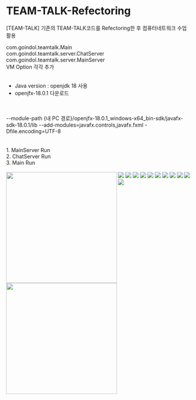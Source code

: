# TEAM-TALK-Refectoring
[TEAM-TALK] 기존의 TEAM-TALK코드를 Refectoring한 후 컴퓨터네트워크 수업 활용

com.goindol.teamtalk.Main
<br/>
com.goindol.teamtalk.server.ChatServer
<br/>
com.goindol.teamtalk.server.MainServer
<br/>
VM Option 각각 추가
<br/>
<br/>
+ Java version : openjdk 18 사용
+ openjfx-18.0.1 다운로드
<br/>
<br/>
--module-path
{내 PC 경로}/openjfx-18.0.1_windows-x64_bin-sdk/javafx-sdk-18.0.1/lib
--add-modules=javafx.controls,javafx.fxml
-Dfile.encoding=UTF-8

<br/>
<br/>
<br/>
1. MainServer Run
<br/>
2. ChatServer Run
<br/>
3. Main Run
<br/>
<br/>

<img width="300" align="left" src="https://user-images.githubusercontent.com/74559561/208594826-ab4c5799-f272-4259-85f1-56fb7f107097.png">
<img width="300" align="left" src="https://user-images.githubusercontent.com/74559561/208594846-b7c6fd3a-ae37-48fe-a88b-70430b81dd5c.png">
<img src="https://user-images.githubusercontent.com/74559561/208594864-aa1cf125-3937-45aa-a9ea-da68d1522c21.png">
<img src="https://user-images.githubusercontent.com/74559561/208594870-13908a33-6c7f-4409-92ab-3f6a38c00ea1.png">
<img src="https://user-images.githubusercontent.com/74559561/208594878-d776c987-1c39-49ea-b505-e16de80c2ff5.png">
<img src="https://user-images.githubusercontent.com/74559561/208594884-6de42d26-9460-40ce-b2a7-451c17cee58b.png">
<img src="https://user-images.githubusercontent.com/74559561/208594896-9727b688-8a5d-4f1e-a966-5b115eb3011a.png">
<img src="https://user-images.githubusercontent.com/74559561/208594907-d5c875c2-66fc-49be-a730-6ed160d42739.png">
<img src="https://user-images.githubusercontent.com/74559561/208594911-1b5cdb87-2403-4be5-879a-4561857d7358.png">
<img src="https://user-images.githubusercontent.com/74559561/208594917-4e3d52d1-28f4-49d7-a39c-76fd119d60d2.png">
<img src="https://user-images.githubusercontent.com/74559561/208594924-cc60821e-35b8-4810-a46b-abba572f0fd6.png">
<img src="https://user-images.githubusercontent.com/74559561/208594931-329ca8fc-6d49-4e89-980f-18373a459b87.png">
<img src="https://user-images.githubusercontent.com/74559561/208594938-ec9a5ae5-12e7-4892-bc54-86bdf5702582.png">

